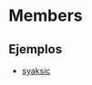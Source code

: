 # Members

## Ejemplos

- [syaksic][syaksic]

[syaksic]: https://github.com/Tel2k15/Members/tree/master/syaksic